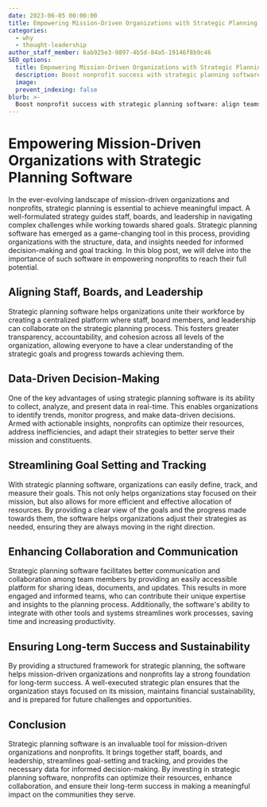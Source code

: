 ```yaml
---
date: 2023-06-05 00:00:00
title: Empowering Mission-Driven Organizations with Strategic Planning Software
categories:
  - why
  - thought-leadership
author_staff_member: 6ab925e3-9897-4b5d-84a5-19146f8b9c46
SEO_options:
  title: Empowering Mission-Driven Organizations with Strategic Planning Software
  description: Boost nonprofit success with strategic planning software: align teams, make data-driven decisions, streamline goals & enhance collaboration for long-term impact.
  image:
  prevent_indexing: false
blurb: >-
  Boost nonprofit success with strategic planning software: align teams, make data-driven decisions, streamline goals & enhance collaboration for long-term impact.
---
```


# Empowering Mission-Driven Organizations with Strategic Planning Software

In the ever-evolving landscape of mission-driven organizations and nonprofits, strategic planning is essential to achieve meaningful impact. A well-formulated strategy guides staff, boards, and leadership in navigating complex challenges while working towards shared goals. Strategic planning software has emerged as a game-changing tool in this process, providing organizations with the structure, data, and insights needed for informed decision-making and goal tracking. In this blog post, we will delve into the importance of such software in empowering nonprofits to reach their full potential.

## Aligning Staff, Boards, and Leadership
Strategic planning software helps organizations unite their workforce by creating a centralized platform where staff, board members, and leadership can collaborate on the strategic planning process. This fosters greater transparency, accountability, and cohesion across all levels of the organization, allowing everyone to have a clear understanding of the strategic goals and progress towards achieving them.

## Data-Driven Decision-Making
One of the key advantages of using strategic planning software is its ability to collect, analyze, and present data in real-time. This enables organizations to identify trends, monitor progress, and make data-driven decisions. Armed with actionable insights, nonprofits can optimize their resources, address inefficiencies, and adapt their strategies to better serve their mission and constituents.

## Streamlining Goal Setting and Tracking
With strategic planning software, organizations can easily define, track, and measure their goals. This not only helps organizations stay focused on their mission, but also allows for more efficient and effective allocation of resources. By providing a clear view of the goals and the progress made towards them, the software helps organizations adjust their strategies as needed, ensuring they are always moving in the right direction.

## Enhancing Collaboration and Communication
Strategic planning software facilitates better communication and collaboration among team members by providing an easily accessible platform for sharing ideas, documents, and updates. This results in more engaged and informed teams, who can contribute their unique expertise and insights to the planning process. Additionally, the software's ability to integrate with other tools and systems streamlines work processes, saving time and increasing productivity.

## Ensuring Long-term Success and Sustainability
By providing a structured framework for strategic planning, the software helps mission-driven organizations and nonprofits lay a strong foundation for long-term success. A well-executed strategic plan ensures that the organization stays focused on its mission, maintains financial sustainability, and is prepared for future challenges and opportunities.

## Conclusion

Strategic planning software is an invaluable tool for mission-driven organizations and nonprofits. It brings together staff, boards, and leadership, streamlines goal-setting and tracking, and provides the necessary data for informed decision-making. By investing in strategic planning software, nonprofits can optimize their resources, enhance collaboration, and ensure their long-term success in making a meaningful impact on the communities they serve.